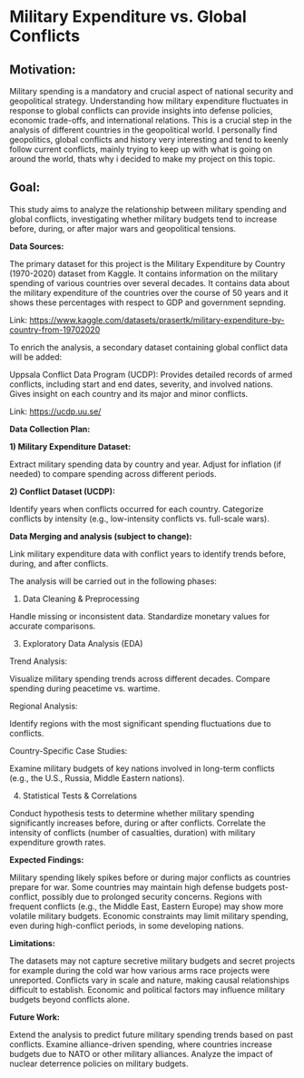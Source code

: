 # **Military Expenditure vs. Global Conflicts**

## **Motivation:**

Military spending is a mandatory and crucial aspect of national security and geopolitical strategy. Understanding how military expenditure fluctuates in response to global conflicts can provide insights into defense policies, economic trade-offs, and international relations. This is a crucial step in the analysis of different countries in the geopolitical world. I personally find geopolitics, global conflicts and history very interesting and tend to keenly follow current conflicts, mainly trying to keep up with what is going on around the world, thats why i decided to make my project on this topic.

## **Goal:**

This study aims to analyze the relationship between military spending and global conflicts, investigating whether military budgets tend to increase before, during, or after major wars and geopolitical tensions.

**Data Sources:**

The primary dataset for this project is the Military Expenditure by Country (1970-2020) dataset from Kaggle. It contains information on the military spending of various countries over several decades. It contains data about the military expenditure of the countries over the course of 50 years and it shows these percentages with respect to GDP and government sepnding. 

Link:
https://www.kaggle.com/datasets/prasertk/military-expenditure-by-country-from-19702020

To enrich the analysis, a secondary dataset containing global conflict data will be added:

Uppsala Conflict Data Program (UCDP): Provides detailed records of armed conflicts, including start and end dates, severity, and involved nations. Gives insight on each country and its major and minor conflicts.

Link:
https://ucdp.uu.se/

**Data Collection Plan:**

**1) Military Expenditure Dataset:**

Extract military spending data by country and year.
Adjust for inflation (if needed) to compare spending across different periods.

**2) Conflict Dataset (UCDP):**

Identify years when conflicts occurred for each country.
Categorize conflicts by intensity (e.g., low-intensity conflicts vs. full-scale wars).

**Data Merging and analysis (subject to change):**

Link military expenditure data with conflict years to identify trends before, during, and after conflicts.

The analysis will be carried out in the following phases:

1. Data Cleaning & Preprocessing

  Handle missing or inconsistent data.
  Standardize monetary values for accurate comparisons.

3. Exploratory Data Analysis (EDA)

Trend Analysis:

  Visualize military spending trends across different decades.
  Compare spending during peacetime vs. wartime.

Regional Analysis:

  Identify regions with the most significant spending fluctuations due to conflicts.

Country-Specific Case Studies:

  Examine military budgets of key nations involved in long-term conflicts (e.g., the U.S., Russia, Middle Eastern nations).

4. Statistical Tests & Correlations

  Conduct hypothesis tests to determine whether military spending significantly increases before, during or after conflicts.
  Correlate the intensity of conflicts (number of casualties, duration) with military expenditure growth rates.

**Expected Findings:**

Military spending likely spikes before or during major conflicts as countries prepare for war.
Some countries may maintain high defense budgets post-conflict, possibly due to prolonged security concerns.
Regions with frequent conflicts (e.g., the Middle East, Eastern Europe) may show more volatile military budgets.
Economic constraints may limit military spending, even during high-conflict periods, in some developing nations.


**Limitations:**

The datasets may not capture secretive military budgets and secret projects for example during the cold war how various arms race projects were unreported.
Conflicts vary in scale and nature, making causal relationships difficult to establish.
Economic and political factors may influence military budgets beyond conflicts alone.

**Future Work:**

Extend the analysis to predict future military spending trends based on past conflicts.
Examine alliance-driven spending, where countries increase budgets due to NATO or other military alliances.
Analyze the impact of nuclear deterrence policies on military budgets.
